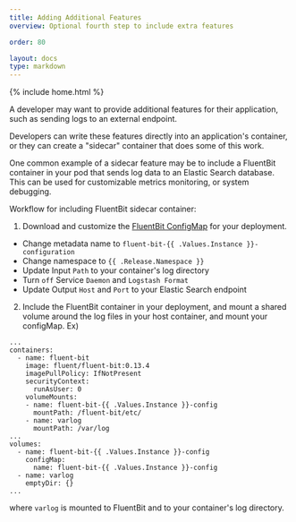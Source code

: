 ```yaml
---
title: Adding Additional Features
overview: Optional fourth step to include extra features 

order: 80

layout: docs
type: markdown
---
```

{% include home.html %}

A developer may want to provide additional features for their application, such as sending logs to an external endpoint.

Developers can write these features directly into an application's container, or they can create a "sidecar" container that does some of this work.

One common example of a sidecar feature may be to include a FluentBit container in your pod that sends log data to an Elastic Search database. This can be used for customizable metrics monitoring, or system debugging.

Workflow for including FluentBit sidecar container:
1. Download and customize the [FluentBit ConfigMap](https://github.com/fluent/fluent-bit-kubernetes-logging/blob/master/fluent-bit-config-kafka-rest.yml) for your deployment.
  * Change metadata name to `fluent-bit-{{ .Values.Instance }}-configuration`  
  * Change namespace to `{{ .Release.Namespace }}`  
  * Update Input `Path` to your container's log directory  
  * Turn `off` Service `Daemon` and `Logstash Format`  
  * Update Output `Host` and `Port` to your Elastic Search endpoint  
2. Include the FluentBit container in your deployment, and mount a shared volume around the log files in your host container, and mount your configMap. Ex)  
```
...
containers:
  - name: fluent-bit
    image: fluent/fluent-bit:0.13.4
    imagePullPolicy: IfNotPresent
    securityContext:
      runAsUser: 0
    volumeMounts:
    - name: fluent-bit-{{ .Values.Instance }}-config
      mountPath: /fluent-bit/etc/
    - name: varlog
      mountPath: /var/log
...
volumes:
  - name: fluent-bit-{{ .Values.Instance }}-config
    configMap:
      name: fluent-bit-{{ .Values.Instance }}-config
  - name: varlog
    emptyDir: {}
...
```  
where `varlog` is mounted to FluentBit and to your container's log directory.  

